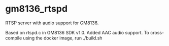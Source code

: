 # gm8136_rtspd
RTSP server with audio support for GM8136.

Based on rtspd.c in GM8136 SDK v1.0. Added
AAC audio support. To cross-compile using
the docker image, run ./build.sh
